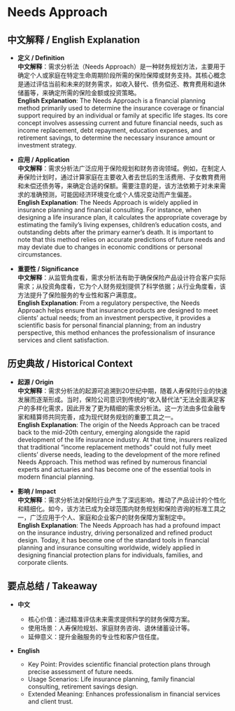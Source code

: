 # Needs Approach

## 中文解释 / English Explanation

* **定义 / Definition**  
  **中文解释**：需求分析法（Needs Approach）是一种财务规划方法，主要用于确定个人或家庭在特定生命周期阶段所需的保险保障或财务支持。其核心概念是通过评估当前和未来的财务需求，如收入替代、债务偿还、教育费用和退休储蓄等，来确定所需的保险金额或投资策略。  
  **English Explanation**: The Needs Approach is a financial planning method primarily used to determine the insurance coverage or financial support required by an individual or family at specific life stages. Its core concept involves assessing current and future financial needs, such as income replacement, debt repayment, education expenses, and retirement savings, to determine the necessary insurance amount or investment strategy.

* **应用 / Application**  
  **中文解释**：需求分析法广泛应用于保险规划和财务咨询领域。例如，在制定人寿保险计划时，通过计算家庭在主要收入者去世后的生活费用、子女教育费用和未偿还债务等，来确定合适的保额。需要注意的是，该方法依赖于对未来需求的准确预测，可能因经济环境变化或个人情况变动而产生偏差。  
  **English Explanation**: The Needs Approach is widely applied in insurance planning and financial consulting. For instance, when designing a life insurance plan, it calculates the appropriate coverage by estimating the family’s living expenses, children’s education costs, and outstanding debts after the primary earner’s death. It is important to note that this method relies on accurate predictions of future needs and may deviate due to changes in economic conditions or personal circumstances.

* **重要性 / Significance**  
  **中文解释**：从监管角度看，需求分析法有助于确保保险产品设计符合客户实际需求；从投资角度看，它为个人财务规划提供了科学依据；从行业角度看，该方法提升了保险服务的专业性和客户满意度。  
  **English Explanation**: From a regulatory perspective, the Needs Approach helps ensure that insurance products are designed to meet clients’ actual needs; from an investment perspective, it provides a scientific basis for personal financial planning; from an industry perspective, this method enhances the professionalism of insurance services and client satisfaction.

## 历史典故 / Historical Context

* **起源 / Origin**  
  **中文解释**：需求分析法的起源可追溯到20世纪中期，随着人寿保险行业的快速发展而逐渐形成。当时，保险公司意识到传统的“收入替代法”无法全面满足客户的多样化需求，因此开发了更为精细的需求分析法。这一方法由多位金融专家和精算师共同完善，成为现代财务规划的重要工具之一。  
  **English Explanation**: The origin of the Needs Approach can be traced back to the mid-20th century, emerging alongside the rapid development of the life insurance industry. At that time, insurers realized that traditional “income replacement methods” could not fully meet clients’ diverse needs, leading to the development of the more refined Needs Approach. This method was refined by numerous financial experts and actuaries and has become one of the essential tools in modern financial planning.

* **影响 / Impact**  
  **中文解释**：需求分析法对保险行业产生了深远影响，推动了产品设计的个性化和精细化。如今，该方法已成为全球范围内财务规划和保险咨询的标准工具之一，广泛应用于个人、家庭和企业客户的财务保障方案制定中。  
  **English Explanation**: The Needs Approach has had a profound impact on the insurance industry, driving personalized and refined product design. Today, it has become one of the standard tools in financial planning and insurance consulting worldwide, widely applied in designing financial protection plans for individuals, families, and corporate clients.

## 要点总结 / Takeaway

* **中文**  
  - 核心价值：通过精准评估未来需求提供科学的财务保障方案。  
  - 使用场景：人寿保险规划、家庭财务咨询、退休储蓄设计等。  
  - 延伸意义：提升金融服务的专业性和客户信任度。

* **English**  
  - Key Point: Provides scientific financial protection plans through precise assessment of future needs.  
  - Usage Scenarios: Life insurance planning, family financial consulting, retirement savings design.  
  - Extended Meaning: Enhances professionalism in financial services and client trust.